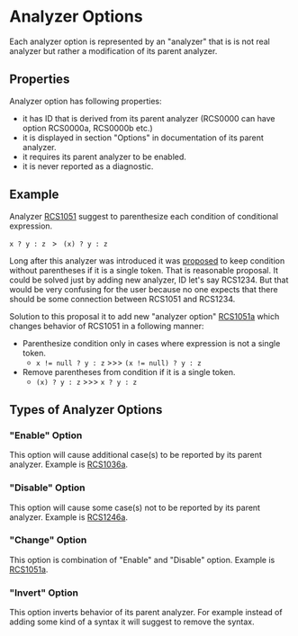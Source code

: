 ﻿# Analyzer Options

Each analyzer option is represented by an "analyzer" that is is not real analyzer but rather a modification of its parent analyzer.

## Properties

Analyzer option has following properties:

* it has ID that is derived from its parent analyzer (RCS0000 can have option RCS0000a, RCS0000b etc.)
* it is displayed in section "Options" in documentation of its parent analyzer.
* it requires its parent analyzer to be enabled.
* it is never reported as a diagnostic.

## Example

Analyzer [RCS1051](analyzers/RCS1051.md) suggest to parenthesize each condition of conditional expression.

`x ? y : z` &ensp;>&ensp; `(x) ? y : z`

Long after this analyzer was introduced it was [proposed](https://github.com/JosefPihrt/Roslynator/issues/169) to keep condition without parentheses if it is a single token.
That is reasonable proposal. It could be solved just by adding new analyzer, ID let's say RCS1234.
But that would be very confusing for the user because no one expects that there should be some connection between RCS1051 and RCS1234.

Solution to this proposal it to add new "analyzer option" [RCS1051a](analyzers/RCS1051a.md) which changes behavior of RCS1051 in a following manner:

* Parenthesize condition only in cases where expression is not a single token.
  * `x != null ? y : z` >>> `(x != null) ? y : z`
* Remove parentheses from condition if it is a single token.
  * `(x) ? y : z` >>> `x ? y : z`

## Types of Analyzer Options

### "Enable" Option 

This option will cause additional case(s) to be reported by its parent analyzer. Example is [RCS1036a](analyzers/RCS1036a.md).

### "Disable" Option

This option will cause some case(s) not to be reported by its parent analyzer. Example is [RCS1246a](analyzers/RCS1246a.md).

### "Change" Option

This option is combination of "Enable" and "Disable" option. Example is [RCS1051a](analyzers/RCS1051a.md).

### "Invert" Option

This option inverts behavior of its parent analyzer. For example instead of adding some kind of a syntax
it will suggest to remove the syntax.
